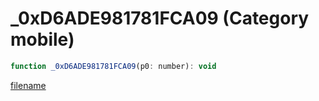 # _0xD6ADE981781FCA09 (Category mobile)

```js
function _0xD6ADE981781FCA09(p0: number): void
```

[filename](_0xD6ADE981781FCA09_m.md ':include')